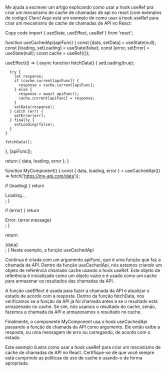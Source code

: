 Me ajuda a escrever um artigo explicando como usar a hook useRef pra criar um mecanismo de cache de chamadas de api no react (com exemplos de codigo)
Claro! Aqui está um exemplo de como usar a hook useRef para criar um mecanismo de cache de chamadas de API no React:

Copy code
import { useState, useEffect, useRef } from 'react';

function useCachedApi(apiFunc) {
  const [data, setData] = useState(null);
  const [loading, setLoading] = useState(false);
  const [error, setError] = useState(null);
  const cache = useRef({});

  useEffect(() => {
    async function fetchData() {
      setLoading(true);

      try {
        let response;
        if (cache.current[apiFunc]) {
          response = cache.current[apiFunc];
        } else {
          response = await apiFunc();
          cache.current[apiFunc] = response;
        }
        setData(response);
      } catch (err) {
        setError(err);
      } finally {
        setLoading(false);
      }
    }

    fetchData();
  }, [apiFunc]);

  return { data, loading, error };
}

function MyComponent() {
  const { data, loading, error } = useCachedApi(() => fetch('https://my-api.com/data'));

  if (loading) {
    return <div>Loading...</div>;
  }

  if (error) {
    return <div>Error: {error.message}</div>;
  }

  return <div>{data}</div>;
}
Neste exemplo, a função useCachedApi





Continua
é criada com um argumento apiFunc, que é uma função que faz a chamada da API. Dentro da função useCachedApi, nós estamos criando um objeto de referência chamado cache usando o hook useRef. Este objeto de referência é inicializado como um objeto vazio e é usado como um cache para armazenar os resultados das chamadas da API.

A função useEffect é usada para fazer a chamada da API e atualizar o estado de acordo com a resposta. Dentro da função fetchData, nós verificamos se a função da API já foi chamada antes e se o resultado está armazenado no cache. Se sim, nós usamos o resultado do cache, senão, fazemos a chamada da API e armazenamos o resultado no cache.

Finalmente, o componente MyComponent usa o hook useCachedApi passando a função de chamada da API como argumento. Ele então exibe a resposta, ou uma mensagem de erro ou carregando, de acordo com o estado.

Este exemplo ilustra como usar a hook useRef para criar um mecanismo de cache de chamadas de API no React. Certifique-se de que você sempre está cumprindo as políticas de uso de cache e usando-o de forma apropriada.